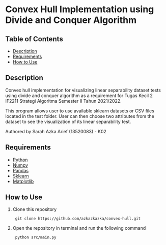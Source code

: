 # **Convex Hull Implementation using Divide and Conquer Algorithm**

## Table of Contents

- [Description](#description)
- [Requirements](#requirements)
- [How to Use](#how-to-use)

## Description

Convex hull implementation for visualizing linear separability dataset tests using divide and conquer algorithm as a requirement for Tugas Kecil 2 IF2211 Strategi Algoritma Semester II Tahun 2021/2022. 

This program allows user to use available sklearn datasets or CSV files located in the test folder. User can then choose two attributes from the dataset to see the visualization of its linear separability test.

Authored by Sarah Azka Arief (13520083) - K02

## Requirements

- [Python](https://www.python.org/downloads/)
- [Numpy](https://numpy.org/install/)
- [Pandas](https://pandas.pydata.org/docs/getting_started/install.html)
- [Sklearn](https://scikit-learn.org/stable/install.html)
- [Matplotlib](https://matplotlib.org/stable/users/installing/index.html)

## How to Use

1. Clone this repository

        git clone https://github.com/azkazkazka/convex-hull.git
2. Open the repository in terminal and run the following command

        python src/main.py
